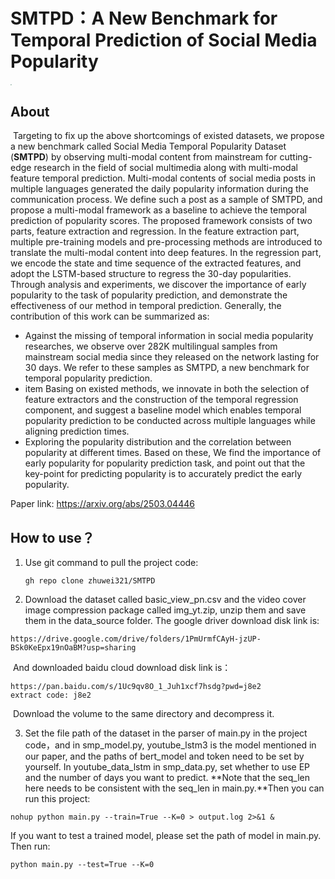# **SMTPD：A New Benchmark for Temporal Prediction of Social Media Popularity** 

<img src="https://github.com/zhuwei321/SMTPD/blob/main/images/model.jpg" style="zoom: 15%;" />

## About

​     Targeting to fix up the above shortcomings of existed datasets, we propose a new benchmark called Social Media Temporal Popularity Dataset (**SMTPD**) by observing multi-modal content from mainstream for cutting-edge research in the field of social multimedia along with multi-modal feature temporal prediction. 
Multi-modal contents of social media posts in multiple languages generated the daily popularity information during the communication process. We define such a post as a sample of SMTPD, and
propose a multi-modal framework as a baseline to achieve the temporal prediction of popularity scores. The proposed framework consists of two parts, feature extraction and regression. In the feature extraction part, multiple pre-training models and pre-processing methods are introduced to translate the multi-modal content into deep features. In the regression part, we encode the state and time sequence of the extracted features, and adopt the LSTM-based structure to regress the 30-day popularities. Through analysis and experiments, we discover the importance of early popularity to the task of popularity prediction, and demonstrate the effectiveness of our method in temporal prediction. Generally, the contribution of this work can be summarized as:

-  Against the missing of temporal information in social media popularity researches, we observe over 282K multilingual samples from mainstream social media since they released on the network lasting for 30 days. We refer to these samples as SMTPD, a new benchmark for temporal popularity prediction.
- item Basing on existed methods, we innovate in both the selection of feature extractors and the construction of the temporal regression component, and suggest a baseline model which enables temporal popularity prediction to be conducted across multiple languages while aligning prediction times.
- Exploring the popularity distribution and the correlation between popularity at different times. Based on these, We find the importance of early popularity for popularity prediction task, and point out that the key-point for predicting popularity is to accurately predict the early popularity.

Paper link: https://arxiv.org/abs/2503.04446

## How to use？

1. Use git command to pull the project code:

   ```
   gh repo clone zhuwei321/SMTPD
   ```

2. Download the dataset called basic_view_pn.csv and the video cover image compression package called img_yt.zip, unzip them and save them in the data_source folder.
    The  google driver download disk link is:

  ```
  https://drive.google.com/drive/folders/1PmUrmfCAyH-jzUP-BSk0KeEpx19nOaBM?usp=sharing
  ```

​        And downloaded baidu cloud download disk link is：

```
https://pan.baidu.com/s/1Uc9qv8O_1_Juh1xcf7hsdg?pwd=j8e2 
extract code: j8e2
```

​       Download the  volume to the same directory and decompress it.

3. Set the file path of the dataset in the parser of main.py in the project code，and in smp_model.py,   youtube_lstm3 is the model mentioned in our paper, and the paths of bert_model and token need to be set by yourself. In youtube_data_lstm in smp_data.py, set whether to use EP and the number of days you want to predict. **Note that the seq_len here needs to be consistent with the seq_len in main.py.**Then you can run this project:

```
nohup python main.py --train=True --K=0 > output.log 2>&1 &
```

If you want to test a trained model, please set the path of model in main.py. Then run:

```
python main.py --test=True --K=0 
```

